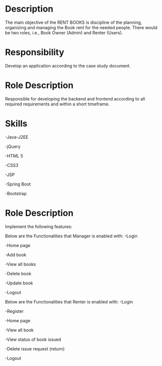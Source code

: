 # Description
The main objective of the RENT BOOKS is discipline of the planning, organizing and managing the Book rent for the needed people. There would be two roles, i.e., Book Owner (Admin) and Renter (Users). 

# Responsibility
Develop an application according to the case study document.

# Role Description
Responsible for developing the backend and frontend according to all required requirements and within a short timeframe.

# Skills 
-Java-J2EE 

-jQuery 

-HTML 5 

-CSS3 

-JSP 

-Spring Boot

-Bootstrap 

# Role Description
Implement the following features:

Below are the Functionalities that Manager is enabled with:
-Login

-Home page

-Add book

-View all books

-Delete book

-Update book

-Logout

Below are the Functionalities that Renter is enabled with:
-Login

-Register

-Home page

-View all book

-View status of book issued

-Delete issue request (return)

-Logout

